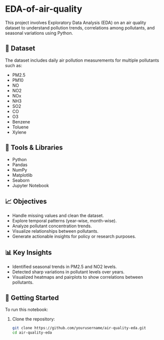 # EDA-of-air-quality

This project involves Exploratory Data Analysis (EDA) on an air quality dataset to understand pollution trends, correlations among pollutants, and seasonal variations using Python.

## 📁 Dataset

The dataset includes daily air pollution measurements for multiple pollutants such as:

- PM2.5
- PM10
- NO
- NO2
- NOx
- NH3
- SO2
- CO
- O3
- Benzene
- Toluene
- Xylene

## 🔧 Tools & Libraries

- Python
- Pandas
- NumPy
- Matplotlib
- Seaborn
- Jupyter Notebook

## 📈 Objectives

- Handle missing values and clean the dataset.
- Explore temporal patterns (year-wise, month-wise).
- Analyze pollutant concentration trends.
- Visualize relationships between pollutants.
- Generate actionable insights for policy or research purposes.

## 📊 Key Insights

- Identified seasonal trends in PM2.5 and NO2 levels.
- Detected sharp variations in pollutant levels over years.
- Visualized heatmaps and pairplots to show correlations between pollutants.

## 🚀 Getting Started

To run this notebook:

1. Clone the repository:
   ```bash
   git clone https://github.com/yourusername/air-quality-eda.git
   cd air-quality-eda
